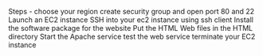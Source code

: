 
Steps -
choose your region
create security group and open port 80 and 22
Launch an EC2 instance
SSH into your ec2 instance using ssh client
Install the software package for the website
Put the HTML Web files in the HTML directory 
Start the Apache service 
test the web service
terminate your EC2 instance